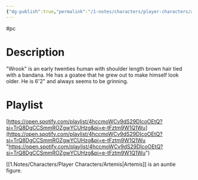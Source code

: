```yaml
---
{"dg-publish":true,"permalink":"/1-notes/characters/player-characters/atticus-wrookery/"}
---
```


#pc 
# Description
"Wrook" is an early twenties human with shoulder length brown hair tied with a bandana. 
He has a goatee that he grew out to make himself look older. 
He is 6'2" and always seems to be grinning.

# Playlist
[https://open.spotify.com/playlist/4hccmoWCv9dS29DIcoOEtQ?si=TrQ8DgCCSmmROZgwYCUHzg&pi=e-tFztm9W1Q1Wu](https://open.spotify.com/playlist/4hccmoWCv9dS29DIcoOEtQ?si=TrQ8DgCCSmmROZgwYCUHzg&pi=e-tFztm9W1Q1Wu "https://open.spotify.com/playlist/4hccmoWCv9dS29DIcoOEtQ?si=TrQ8DgCCSmmROZgwYCUHzg&pi=e-tFztm9W1Q1Wu")

[[1.Notes/Characters/Player Characters/Artemis\|Artemis]] is an auntie figure.
 